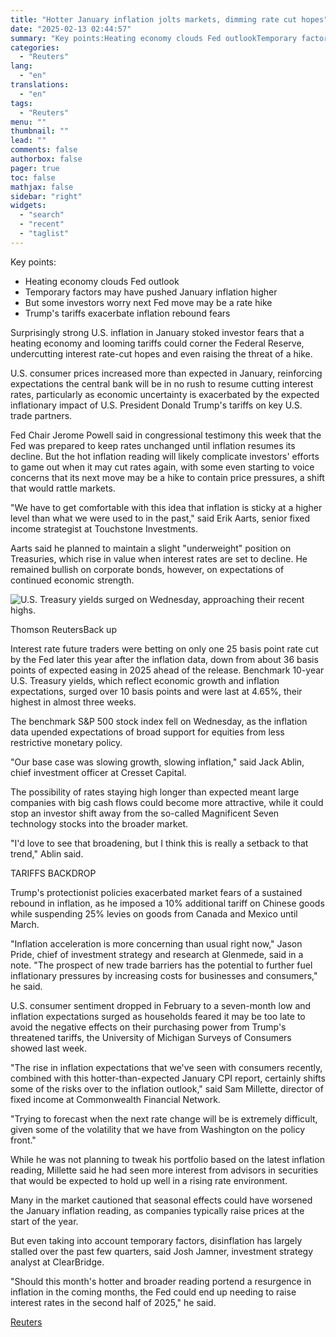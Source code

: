 ```yaml
---
title: "Hotter January inflation jolts markets, dimming rate cut hopes"
date: "2025-02-13 02:44:57"
summary: "Key points:Heating economy clouds Fed outlookTemporary factors may have pushed January inflation higherBut some investors worry next Fed move may be a rate hikeTrump's tariffs exacerbate inflation rebound fears Surprisingly strong U.S. inflation in January stoked investor fears that a heating economy and looming tariffs could corner the Federal Reserve,..."
categories:
  - "Reuters"
lang:
  - "en"
translations:
  - "en"
tags:
  - "Reuters"
menu: ""
thumbnail: ""
lead: ""
comments: false
authorbox: false
pager: true
toc: false
mathjax: false
sidebar: "right"
widgets:
  - "search"
  - "recent"
  - "taglist"
---
```


Key points:

* Heating economy clouds Fed outlook
* Temporary factors may have pushed January inflation higher
* But some investors worry next Fed move may be a rate hike
* Trump's tariffs exacerbate inflation rebound fears

Surprisingly strong U.S. inflation in January stoked investor fears that a heating economy and looming tariffs could corner the Federal Reserve, undercutting interest rate-cut hopes and even raising the threat of a hike.

U.S. consumer prices increased more than expected in January, reinforcing expectations the central bank will be in no rush to resume cutting interest rates, particularly as economic uncertainty is exacerbated by the expected inflationary impact of U.S. President Donald Trump's tariffs on key U.S. trade partners.

Fed Chair Jerome Powell said in congressional testimony this week that the Fed was prepared to keep rates unchanged until inflation resumes its decline. But the hot inflation reading will likely complicate investors' efforts to game out when it may cut rates again, with some even starting to voice concerns that its next move may be a hike to contain price pressures, a shift that would rattle markets.

"We have to get comfortable with this idea that inflation is sticky at a higher level than what we were used to in the past," said Erik Aarts, senior fixed income strategist at Touchstone Investments.

Aarts said he planned to maintain a slight "underweight" position on Treasuries, which rise in value when interest rates are set to decline. He remained bullish on corporate bonds, however, on expectations of continued economic strength.

![U.S. Treasury yields surged on Wednesday, approaching their recent highs.](https://s3.tradingview.com/news/image/tag:reuters.com,2025:newsml_L8N3P31UN-95baabe8761cfadffdcb439ac94fd966-resized.jpeg)

Thomson ReutersBack up



Interest rate future traders were betting on only one 25 basis point rate cut by the Fed later this year after the inflation data, down from about 36 basis points of expected easing in 2025 ahead of the release. Benchmark 10-year U.S. Treasury yields, which reflect economic growth and inflation expectations, surged over 10 basis points and were last at 4.65%, their highest in almost three weeks.

The benchmark S&P 500 stock index fell on Wednesday, as the inflation data upended expectations of broad support for equities from less restrictive monetary policy.

"Our base case was slowing growth, slowing inflation," said Jack Ablin, chief investment officer at Cresset Capital.

The possibility of rates staying high longer than expected meant large companies with big cash flows could become more attractive, while it could stop an investor shift away from the so-called Magnificent Seven technology stocks into the broader market.

"I'd love to see that broadening, but I think this is really a setback to that trend," Ablin said.

TARIFFS BACKDROP

Trump's protectionist policies exacerbated market fears of a sustained rebound in inflation, as he imposed a 10% additional tariff on Chinese goods while suspending 25% levies on goods from Canada and Mexico until March.

"Inflation acceleration is more concerning than usual right now," Jason Pride, chief of investment strategy and research at Glenmede, said in a note. "The prospect of new trade barriers has the potential to further fuel inflationary pressures by increasing costs for businesses and consumers," he said.

U.S. consumer sentiment dropped in February to a seven-month low and inflation expectations surged as households feared it may be too late to avoid the negative effects on their purchasing power from Trump's threatened tariffs, the University of Michigan Surveys of Consumers showed last week.

"The rise in inflation expectations that we've seen with consumers recently, combined with this hotter-than-expected January CPI report, certainly shifts some of the risks over to the inflation outlook," said Sam Millette, director of fixed income at Commonwealth Financial Network.

"Trying to forecast when the next rate change will be is extremely difficult, given some of the volatility that we have from Washington on the policy front."

While he was not planning to tweak his portfolio based on the latest inflation reading, Millette said he had seen more interest from advisors in securities that would be expected to hold up well in a rising rate environment.

Many in the market cautioned that seasonal effects could have worsened the January inflation reading, as companies typically raise prices at the start of the year.

But even taking into account temporary factors, disinflation has largely stalled over the past few quarters, said Josh Jamner, investment strategy analyst at ClearBridge.

"Should this month's hotter and broader reading portend a resurgence in inflation in the coming months, the Fed could end up needing to raise interest rates in the second half of 2025," he said.

[Reuters](https://www.tradingview.com/news/reuters.com,2025:newsml_L8N3P31UN:0-hotter-january-inflation-jolts-markets-dimming-rate-cut-hopes/)
